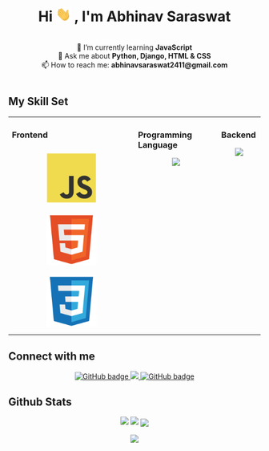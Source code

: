 <h1 align="center">
  Hi 
  <img src="https://raw.githubusercontent.com/ABSphreak/ABSphreak/master/gifs/Hi.gif" width="30px">
  , I'm Abhinav Saraswat
</h1>

<div align="center">
<br>
🌱 I’m currently learning <b>JavaScript</b><br>
💬 Ask me about <b>Python, Django, HTML & CSS</b><br>
📫 How to reach me: <b>abhinavsaraswat2411@gmail.com</b><br><br>
</div>

## My Skill Set  
<table><tr><td valign="top" width="50%">

### Frontend  
<div align="center">  
<img style="margin: 10px" src="https://raw.githubusercontent.com/devicons/devicon/master/icons/javascript/javascript-original.svg" height="100" /> 
<img style="margin: 10px" src="https://raw.githubusercontent.com/devicons/devicon/master/icons/html5/html5-original.svg" height="100" />  
<img style="margin: 10px" src="https://raw.githubusercontent.com/devicons/devicon/master/icons/css3/css3-original.svg" height="100" />  

</div></td><td valign="top" width="33%">

### Programming Language  
<div align="center">  
<img src="https://img.icons8.com/color/100/000000/python.png"/>  
</div></td><td valign="top" width="33%">
  
### Backend  
<div align="center">  
<img src="https://img.icons8.com/ios/200/000000/django.png"/> 
</div></td></tr></table>

## Connect with me
<p align="center">
  <a href="https://github.com/abhinavsaraswatt">
    <img src="https://img.shields.io/github/followers/abhinavsaraswatt?label=Followers&logo=GitHub&style=for-the-badge" alt="GitHub badge" />
  </a>
  <a href="http://twitter.com/abhisaraswatt">
    <img src="https://img.shields.io/twitter/follow/abhisaraswatt?label=Twitter&logo=twitter&style=for-the-badge" />
  </a>
  <a href="https://www.linkedin.com/in/abhinav-saraswat-461b8b1b3/">
    <img src="https://img.shields.io/badge/LinkedIn-%23808080?style=for-the-badge&logo=linkedin" alt="GitHub badge" />
  </a>
</p>

## Github Stats
<p align="center">
  <img width="48%" src="https://github-readme-stats.vercel.app/api?username=abhinavsaraswatt&show_icons=true&theme=tokyonight" />
  <img width="48%" src="https://github-readme-streak-stats.herokuapp.com/?user=abhinavsaraswatt&theme=tokyonight" />
  <img src="https://github-readme-stats.vercel.app/api/top-langs/?username=abhinavsaraswatt&theme=tokyonight" align="center" />
</p>

<div align="center">
<img src="https://komarev.com/ghpvc/?username=abhinavsaraswatt&&style=flat-square" align="center" height='25px' />
</div>  
